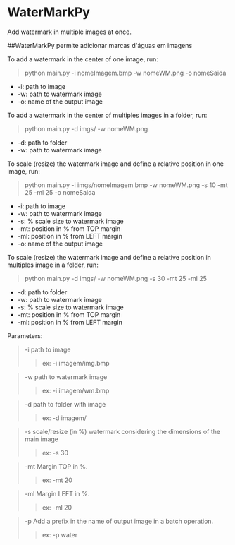 # WaterMarkPy
Add watermark in multiple images at once.

##WaterMarkPy permite adicionar marcas d'águas em imagens

To add a watermark in the center of one image, run:
> python main.py -i nomeImagem.bmp -w nomeWM.png -o nomeSaida

* -i: path to image
* -w: path to watermark image
* -o: name of the output image

To add a watermark in the center of multiples images in a folder, run:
> python main.py -d imgs/ -w nomeWM.png

* -d: path to folder
* -w: path to watermark image

To scale (resize) the watermark image and define a relative position in one image, run:

> python main.py -i imgs/nomeImagem.bmp -w nomeWM.png -s 10 -mt 25 -ml 25 -o nomeSaida

* -i: path to image
* -w: path to watermark image
* -s: % scale size to watermark image
* -mt: position in % from TOP margin
* -ml: position in % from LEFT margin
* -o: name of the output image

To scale (resize) the watermark image and define a relative position in multiples image in a folder, run:

> python main.py -d imgs/ -w nomeWM.png -s 30 -mt 25 -ml 25

* -d: path to folder
* -w: path to watermark image
* -s: % scale size to watermark image
* -mt: position in % from TOP margin
* -ml: position in % from LEFT margin


Parameters:

> -i path to image
>> ex: -i imagem/img.bmp

> -w path to watermark image
>> ex: -i imagem/wm.bmp

> -d path to folder with image
>> ex: -d imagem/

> -s scale/resize (in %) watermark considering the dimensions of the main image
>> ex: -s 30

> -mt Margin TOP in %.
>> ex: -mt 20

> -ml Margin LEFT in %.
>> ex: -ml 20

> -p Add a prefix in the name of output image in a batch operation.
>> ex: -p water
